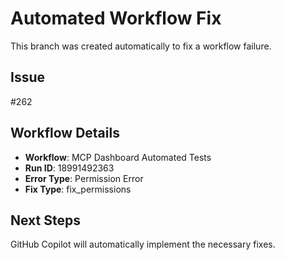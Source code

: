 # Automated Workflow Fix

This branch was created automatically to fix a workflow failure.

## Issue

#262

## Workflow Details

- **Workflow**: MCP Dashboard Automated Tests
- **Run ID**: 18991492363
- **Error Type**: Permission Error
- **Fix Type**: fix_permissions

## Next Steps

GitHub Copilot will automatically implement the necessary fixes.

